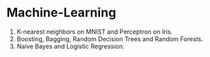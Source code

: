 # Machine-Learning
1. K-nearest neighbors on MNIST and Perceptron on Iris.
2. Boosting, Bagging, Random Decision Trees and Random Forests.
3. Naive Bayes and Logistic Regression.
